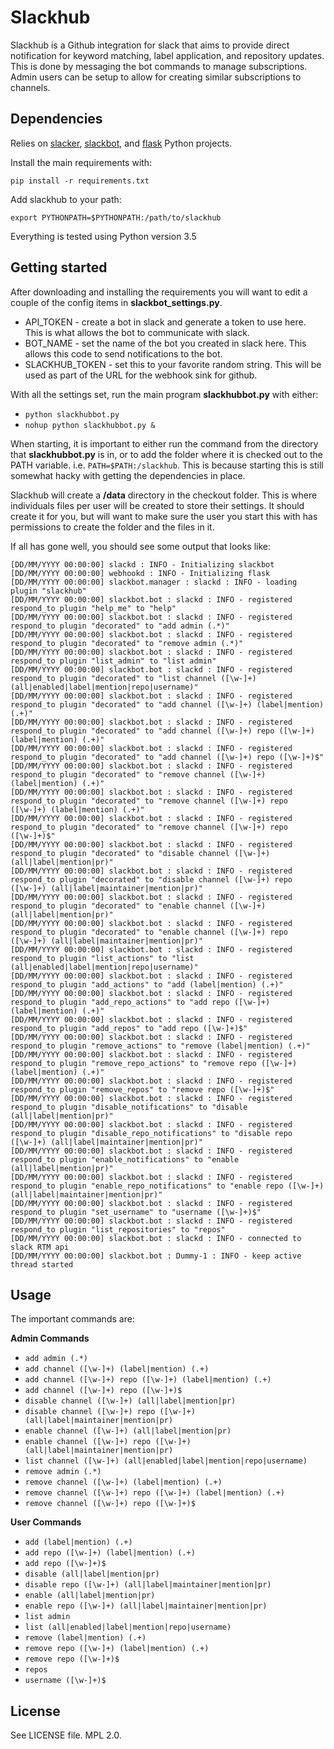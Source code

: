 Slackhub
========================

Slackhub is a Github integration for slack that aims to provide direct notification for keyword 
matching, label application, and repository updates.  This is done by messaging the bot commands to 
manage subscriptions.  Admin users can be setup to allow for creating similar subscriptions to
channels.  

Dependencies
------------------------

Relies on [slacker](https://github.com/os/slacker), [slackbot](https://github.com/lins05/slackbot), and
[flask](https://github.com/pallets/flask) Python projects.

Install the main requirements with:

`pip install -r requirements.txt`

Add slackhub to your path:

`export PYTHONPATH=$PYTHONPATH:/path/to/slackhub`

Everything is tested using Python version 3.5

Getting started
------------------------

After downloading and installing the requirements you will want to edit a couple of the config items in **slackbot_settings.py**.
* API_TOKEN - create a bot in slack and generate a token to use here.  This is what allows the bot to communicate with slack.
* BOT_NAME - set the name of the bot you created in slack here.  This allows this code to send notifications to the bot.
* SLACKHUB_TOKEN - set this to your favorite random string.  This will be used as part of the URL for the webhook sink for github.

With all the settings set, run the main program **slackhubbot.py** with either:
* `python slackhubbot.py`
* `nohup python slackhubbot.py &`

When starting, it is important to either run the command from the directory that **slackhubbot.py** is in, or to add the folder where
it is checked out to the PATH variable.  i.e. `PATH=$PATH:/slackhub`.  This is because starting this is still somewhat hacky with 
getting the dependencies in place.

Slackhub will create a **/data** directory in the checkout folder.  This is where individuals files per user will be created to
store their settings.  It should create it for you, but will want to make sure the user you start this with has permissions to
create the folder and the files in it.

If all has gone well, you should see some output that looks like:

```
[DD/MM/YYYY 00:00:00] slackd : INFO - Initializing slackbot
[DD/MM/YYYY 00:00:00] webhookd : INFO - Initializing flask
[DD/MM/YYYY 00:00:00] slackbot.manager : slackd : INFO - loading plugin "slackhub"
[DD/MM/YYYY 00:00:00] slackbot.bot : slackd : INFO - registered respond_to plugin "help_me" to "help"
[DD/MM/YYYY 00:00:00] slackbot.bot : slackd : INFO - registered respond_to plugin "decorated" to "add admin (.*)"
[DD/MM/YYYY 00:00:00] slackbot.bot : slackd : INFO - registered respond_to plugin "decorated" to "remove admin (.*)"
[DD/MM/YYYY 00:00:00] slackbot.bot : slackd : INFO - registered respond_to plugin "list_admin" to "list admin"
[DD/MM/YYYY 00:00:00] slackbot.bot : slackd : INFO - registered respond_to plugin "decorated" to "list channel ([\w-]+) (all|enabled|label|mention|repo|username)"
[DD/MM/YYYY 00:00:00] slackbot.bot : slackd : INFO - registered respond_to plugin "decorated" to "add channel ([\w-]+) (label|mention) (.+)"
[DD/MM/YYYY 00:00:00] slackbot.bot : slackd : INFO - registered respond_to plugin "decorated" to "add channel ([\w-]+) repo ([\w-]+) (label|mention) (.+)"
[DD/MM/YYYY 00:00:00] slackbot.bot : slackd : INFO - registered respond_to plugin "decorated" to "add channel ([\w-]+) repo ([\w-]+)$"
[DD/MM/YYYY 00:00:00] slackbot.bot : slackd : INFO - registered respond_to plugin "decorated" to "remove channel ([\w-]+) (label|mention) (.+)"
[DD/MM/YYYY 00:00:00] slackbot.bot : slackd : INFO - registered respond_to plugin "decorated" to "remove channel ([\w-]+) repo ([\w-]+) (label|mention) (.+)"
[DD/MM/YYYY 00:00:00] slackbot.bot : slackd : INFO - registered respond_to plugin "decorated" to "remove channel ([\w-]+) repo ([\w-]+)$"
[DD/MM/YYYY 00:00:00] slackbot.bot : slackd : INFO - registered respond_to plugin "decorated" to "disable channel ([\w-]+) (all|label|mention|pr)"
[DD/MM/YYYY 00:00:00] slackbot.bot : slackd : INFO - registered respond_to plugin "decorated" to "disable channel ([\w-]+) repo ([\w-]+) (all|label|maintainer|mention|pr)"
[DD/MM/YYYY 00:00:00] slackbot.bot : slackd : INFO - registered respond_to plugin "decorated" to "enable channel ([\w-]+) (all|label|mention|pr)"
[DD/MM/YYYY 00:00:00] slackbot.bot : slackd : INFO - registered respond_to plugin "decorated" to "enable channel ([\w-]+) repo ([\w-]+) (all|label|maintainer|mention|pr)"
[DD/MM/YYYY 00:00:00] slackbot.bot : slackd : INFO - registered respond_to plugin "list_actions" to "list (all|enabled|label|mention|repo|username)"
[DD/MM/YYYY 00:00:00] slackbot.bot : slackd : INFO - registered respond_to plugin "add_actions" to "add (label|mention) (.+)"
[DD/MM/YYYY 00:00:00] slackbot.bot : slackd : INFO - registered respond_to plugin "add_repo_actions" to "add repo ([\w-]+) (label|mention) (.+)"
[DD/MM/YYYY 00:00:00] slackbot.bot : slackd : INFO - registered respond_to plugin "add_repos" to "add repo ([\w-]+)$"
[DD/MM/YYYY 00:00:00] slackbot.bot : slackd : INFO - registered respond_to plugin "remove_actions" to "remove (label|mention) (.+)"
[DD/MM/YYYY 00:00:00] slackbot.bot : slackd : INFO - registered respond_to plugin "remove_repo_actions" to "remove repo ([\w-]+) (label|mention) (.+)"
[DD/MM/YYYY 00:00:00] slackbot.bot : slackd : INFO - registered respond_to plugin "remove_repos" to "remove repo ([\w-]+)$"
[DD/MM/YYYY 00:00:00] slackbot.bot : slackd : INFO - registered respond_to plugin "disable_notifications" to "disable (all|label|mention|pr)"
[DD/MM/YYYY 00:00:00] slackbot.bot : slackd : INFO - registered respond_to plugin "disable_repo_notifications" to "disable repo ([\w-]+) (all|label|maintainer|mention|pr)"
[DD/MM/YYYY 00:00:00] slackbot.bot : slackd : INFO - registered respond_to plugin "enable_notifications" to "enable (all|label|mention|pr)"
[DD/MM/YYYY 00:00:00] slackbot.bot : slackd : INFO - registered respond_to plugin "enable_repo_notifications" to "enable repo ([\w-]+) (all|label|maintainer|mention|pr)"
[DD/MM/YYYY 00:00:00] slackbot.bot : slackd : INFO - registered respond_to plugin "set_username" to "username ([\w-]+)$"
[DD/MM/YYYY 00:00:00] slackbot.bot : slackd : INFO - registered respond_to plugin "list_repositories" to "repos"
[DD/MM/YYYY 00:00:00] slackbot.bot : slackd : INFO - connected to slack RTM api
[DD/MM/YYYY 00:00:00] slackbot.bot : Dummy-1 : INFO - keep active thread started
```

Usage
------------------------

The important commands are:

**Admin Commands**
* `add admin (.*)`
* `add channel ([\w-]+) (label|mention) (.+)`
* `add channel ([\w-]+) repo ([\w-]+) (label|mention) (.+)`
* `add channel ([\w-]+) repo ([\w-]+)$`
* `disable channel ([\w-]+) (all|label|mention|pr)`
* `disable channel ([\w-]+) repo ([\w-]+) (all|label|maintainer|mention|pr)`
* `enable channel ([\w-]+) (all|label|mention|pr)`
* `enable channel ([\w-]+) repo ([\w-]+) (all|label|maintainer|mention|pr)`
* `list channel ([\w-]+) (all|enabled|label|mention|repo|username)`
* `remove admin (.*)`
* `remove channel ([\w-]+) (label|mention) (.+)`
* `remove channel ([\w-]+) repo ([\w-]+) (label|mention) (.+)`
* `remove channel ([\w-]+) repo ([\w-]+)$`

**User Commands**
* `add (label|mention) (.+)`
* `add repo ([\w-]+) (label|mention) (.+)`
* `add repo ([\w-]+)$`
* `disable (all|label|mention|pr)`
* `disable repo ([\w-]+) (all|label|maintainer|mention|pr)`
* `enable (all|label|mention|pr)`
* `enable repo ([\w-]+) (all|label|maintainer|mention|pr)`
* `list admin`
* `list (all|enabled|label|mention|repo|username)`
* `remove (label|mention) (.+)`
* `remove repo ([\w-]+) (label|mention) (.+)`
* `remove repo ([\w-]+)$`
* `repos`
* `username ([\w-]+)$`


License
-------------------------------

See LICENSE file.  MPL 2.0.
